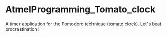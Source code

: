 # AtmelProgramming_Tomato_clock
A timer application for the Pomodoro technique (tomato clock). Let's beat procrastination!
